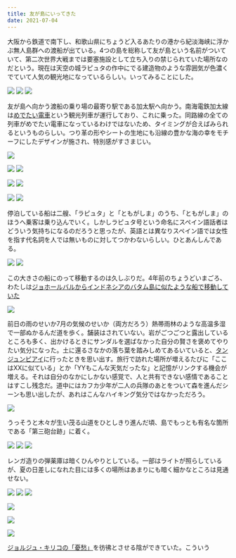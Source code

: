 ```yaml
---
title: 友が島にいってきた
date: 2021-07-04
---
```


大阪から鉄道で南下し、和歌山県にちょうど入るあたりの港から紀淡海峡に浮かぶ無人島群への渡船が出ている。4つの島を総称して友が島という名前がついていて、第二次世界大戦までは要塞施設として立ち入りの禁じられていた場所なのだという。現在は天空の城ラピュタの作中にでる建造物のような雰囲気が色濃くでていて人気の観光地になっているらしい。いってみることにした。

![](https://photos.smugmug.com/photos/i-rdQ25V2/0/4f12601d/X4/i-rdQ25V2-X4.jpg)
![](https://photos.smugmug.com/photos/i-7Cq9j6J/0/38a0be8c/X4/i-7Cq9j6J-X4.jpg)
![](https://photos.smugmug.com/photos/i-QQJmb9N/0/3a0f17a9/X4/i-QQJmb9N-X4.jpg)

友が島へ向かう渡船の乗り場の最寄り駅である加太駅へ向かう。南海電鉄加太線は[めでたい電車](http://www.nankai.co.jp/kada/medetai.html)という観光列車が運行しており、これに乗った。同路線の全ての列車がめでたい電車になっているわけではないため、タイミングが合えばみられるというものらしい。つり革の形やシートの生地にも沿線の豊かな海の幸をモチーフにしたデザインが施され、特別感がすさまじい。

![](https://photos.smugmug.com/photos/i-TwgZTfk/0/b5ab8dfa/X4/i-TwgZTfk-X4.jpg)

![](https://photos.smugmug.com/photos/i-JzWh8KD/0/54873a6f/X4/i-JzWh8KD-X4.jpg)
![](https://photos.smugmug.com/photos/i-pTDK5Qm/0/c6489f7f/X4/i-pTDK5Qm-X4.jpg)

![](https://photos.smugmug.com/photos/i-kbr8JKW/0/abb447fe/X4/i-kbr8JKW-X4.jpg)
![](https://photos.smugmug.com/photos/i-GsJb6jX/0/2fec572a/X4/i-GsJb6jX-X4.jpg)


![](https://photos.smugmug.com/photos/i-sPKN3D9/0/45b2a8b5/X4/i-sPKN3D9-X4.jpg)
![](https://photos.smugmug.com/photos/i-9bBBm8D/0/3a9a6550/X4/i-9bBBm8D-X4.jpg)

停泊している船は二艘、「ラピュタ」と「ともがしま」のうち、「ともがしま」のほうへ乗客は乗り込んでいく。しかしラピュタ号という命名にスペイン語話者はどういう気持ちになるのだろうと思ったが、英語とは異なりスペイン語では女性を指す代名詞を人では無いものに対してつかわないらしい。ひとあんしんである。

![](https://photos.smugmug.com/photos/i-hPmC2sp/0/47cba543/X4/i-hPmC2sp-X4.jpg)
![](https://photos.smugmug.com/photos/i-fFK2jqK/0/b2990079/X4/i-fFK2jqK-X4.jpg)

この大きさの船にのって移動するのは久しぶりだ。4年前のちょうどいまごろ、わたしは[ジョホールバルからインドネシアのバタム島に似たような船で移動していた](/post/1505642009/)

![](https://photos.smugmug.com/photos/i-pKp5hgh/0/86a08af4/X4/i-pKp5hgh-X4.jpg)

前日の雨のせいか7月の気候のせいか（両方だろう）熱帯雨林のような高温多湿で一部ぬかるんだ道を歩く。舗装はされていない。岩がごつごつと露出しているところも多く、出かけるときにサンダルを選ばなかった自分の賢さを褒めてやりたい気分になった。土に還るさなかの落ち葉を踏みしめてあるいていると、[タンジュンピアイ](https://xar.sh/post/1505625239/)に行ったときを思い出す。旅行で訪れた場所が増えるたびに「ここはXXに似ている」とか「YYもこんな天気だったな」と記憶がリンクする機会が増える。それは自分のなかにしかない感覚で、人と共有できない感情であることはすこし残念だ。道中にはカフカ少年が二人の兵隊のあとをついて森を進んだシーンも思い出したが、あれはこんなハイキング気分ではなかっただろう。

![](https://photos.smugmug.com/photos/i-KCcMvjb/0/2ae50173/X4/i-KCcMvjb-X4.jpg)

うっそうと木々が生い茂る山道をひとしきり進んだ頃、島でもっとも有名な箇所である「第三砲台跡」に着く。

![](https://photos.smugmug.com/photos/i-WMVwBJx/0/cdb1669a/X4/i-WMVwBJx-X4.jpg)
![](https://photos.smugmug.com/photos/i-45mRctK/0/1d57951c/X4/i-45mRctK-X4.jpg)
![](https://photos.smugmug.com/photos/i-6kbx9pj/0/d072aae3/X4/i-6kbx9pj-X4.jpg)

レンガ造りの弾薬庫は暗くひんやりとしている。一部はライトが照らしているが、夏の日差しになれた目には多くの場所はあまりにも暗く細かなところは見通せない。

![](https://photos.smugmug.com/photos/i-qP5Kv8s/0/e26b8a70/X4/i-qP5Kv8s-X4.jpg)
![](https://photos.smugmug.com/photos/i-2z2XBDQ/0/c21538a9/X4/i-2z2XBDQ-X4.jpg)
![](https://photos.smugmug.com/photos/i-q4Fvr3L/0/7542cd4e/X4/i-q4Fvr3L-X4.jpg)

![](https://photos.smugmug.com/photos/i-njg8fQZ/0/438767bf/X4/i-njg8fQZ-X4.jpg)

![](https://photos.smugmug.com/photos/i-nRdTzT6/0/a9737dc4/X4/i-nRdTzT6-X4.jpg)


![](https://photos.smugmug.com/photos/i-w289NJf/0/6c7d3150/X4/i-w289NJf-X4.jpg)

[ジョルジュ・キリコの「憂愁」](https://www.artpedia.asia/melancholy-and-mystery-of-a-street/)を彷彿とさせる陰ができていた。こういう

